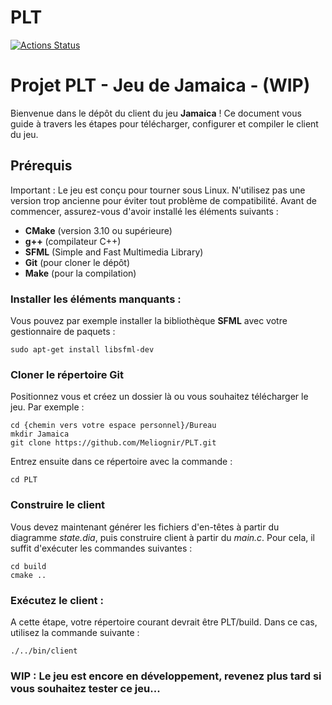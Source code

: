 # PLT

[![Actions Status](https://github.com/cbares/plt/workflows/PLT%20build/badge.svg)](https://github.com/cbares/plt/actions)


# Projet PLT - Jeu de Jamaica - (WIP)

Bienvenue dans le dépôt du client du jeu **Jamaica** ! Ce document vous guide à travers les étapes pour télécharger, configurer et compiler le client du jeu.

## Prérequis

Important : Le jeu est conçu pour tourner sous Linux. N'utilisez pas une version trop ancienne pour éviter tout problème de compatibilité.
Avant de commencer, assurez-vous d'avoir installé les éléments suivants :

- **CMake** (version 3.10 ou supérieure)
- **g++** (compilateur C++)
- **SFML** (Simple and Fast Multimedia Library)
- **Git** (pour cloner le dépôt)
- **Make** (pour la compilation)

### Installer les éléments manquants :

Vous pouvez par exemple installer la bibliothèque **SFML** avec votre gestionnaire de paquets :
```
sudo apt-get install libsfml-dev
```

### Cloner le répertoire Git

Positionnez vous et créez un dossier là ou vous souhaitez télécharger le jeu. Par exemple :
```
cd {chemin vers votre espace personnel}/Bureau
mkdir Jamaica
git clone https://github.com/Meliognir/PLT.git
```
Entrez ensuite dans ce répertoire avec la commande :
```
cd PLT
```
### Construire le client

Vous devez maintenant générer les fichiers d'en-têtes à partir du diagramme *state.dia*, puis construire client à partir du *main.c*. Pour cela, il suffit d'exécuter les commandes suivantes :
```
cd build
cmake ..
```

### Exécutez le client :

A cette étape, votre répertoire courant devrait être PLT/build. Dans ce cas, utilisez la commande suivante :
```
./../bin/client
```

### WIP : Le jeu est encore en développement, revenez plus tard si vous souhaitez tester ce jeu...
